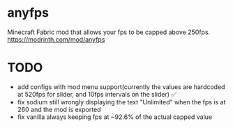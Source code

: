 # anyfps
Minecraft Fabric mod that allows your fps to be capped above 250fps.
https://modrinth.com/mod/anyfps

# TODO
 - add configs with mod menu support(currently the values are hardcoded at 520fps for slider, and 10fps intervals on the slider) ✅
 - fix sodium still wrongly displaying the text "Unlimited" when the fps is at 260 and the mod is exported
 - fix vanilla always keeping fps at ~92.6% of the actual capped value
